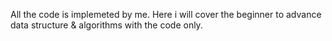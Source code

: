All the code is implemeted by me.
Here i will cover the beginner to advance data structure & algorithms with the code only.